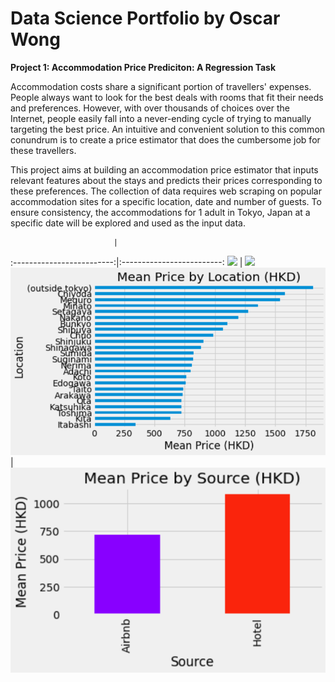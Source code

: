 # Data Science Portfolio by Oscar Wong


**Project 1: Accommodation Price Prediciton: A Regression Task**

Accommodation costs share a significant portion of travellers' expenses. People always want to look for the best deals with rooms that fit their needs and preferences. However, with over thousands of choices over the Internet, people easily fall into a never-ending cycle of trying to manually targeting the best price. An intuitive and convenient solution to this common conundrum is to create a price estimator that does the cumbersome job for these travellers.

This project aims at building an accommodation price estimator that inputs relevant features about the stays and predicts their prices corresponding to these preferences. The collection of data requires web scraping on popular accommodation sites for a specific location, date and number of guests. To ensure consistency, the accommodations for 1 adult in Tokyo, Japan at a specific date will be explored and used as the input data.

                           |                          
:-------------------------:|:-------------------------:
![](https://...Dark.png)  |  ![](https://...Ocean.png)
![](./images/location_bar.png)  |  ![](./images/source_bar.png)

